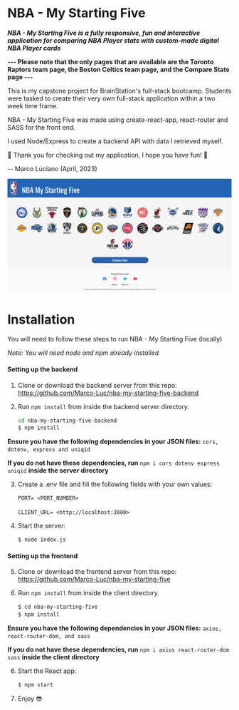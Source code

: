 # NBA - My Starting Five

**_NBA - My Starting Five is a fully responsive, fun and interactive application for comparing NBA Player stats with custom-made digital NBA Player cards_**

**--- Please note that the only pages that are available are the Toronto Raptors team page, the Boston Celtics team page, and the Compare Stats page ---**

This is my capstone project for BrainStation's full-stack bootcamp. Students were tasked to create their very own full-stack application within a two week time frame.

NBA - My Starting Five was made using create-react-app, react-router and SASS for the front end.

I used Node/Express to create a backend API with data I retrieved myself.

🏀 Thank you for checking out my application, I hope you have fun! 🏀

-- Marco Luciano (April, 2023)

![Screenshot of NBA - My Starting Five App](./public/images/app-screenshot.png)

# Installation

You will need to follow these steps to run NBA - My Starting Five (locally)

_*Note: You will need node and npm already installed*_

#### Setting up the backend

1. Clone or download the backend server from this repo: https://github.com/Marco-Luc/nba-my-starting-five-backend

2. Run `npm install` from inside the backend server directory.

   ```bash
   cd nba-my-starting-five-backend
   $ npm install

   ```

**Ensure you have the following dependencies in your JSON files:** `cors, dotenv, express and uniqid`

**If you do not have these dependencies, run** `npm i cors dotenv express uniqid` **inside the server directory**

3. Create a .env file and fill the following fields with your own values:

   ```shell
   PORT= <PORT_NUMBER>

   CLIENT_URL= <http://localhost:3000>
   ```

4. Start the server:

   ```bash
   $ node index.js
   ```

#### Setting up the frontend

5. Clone or download the frontend server from this repo: https://github.com/Marco-Luc/nba-my-starting-five

6. Run `npm install` from inside the client directory.

   ```bash
   $ cd nba-my-starting-five
   $ npm install

   ```

**Ensure you have the following dependencies in your JSON files:** `axios, react-router-dom, and sass`

**If you do not have these dependencies, run** `npm i axios react-router-dom sass` **inside the client directory**

6. Start the React app:

   ```bash
   $ npm start
   ```

7. Enjoy 😎
